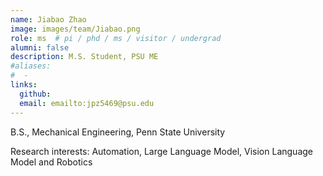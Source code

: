 ```yaml
---
name: Jiabao Zhao
image: images/team/Jiabao.png
role: ms  # pi / phd / ms / visitor / undergrad
alumni: false  
description: M.S. Student, PSU ME
#aliases:
#  - 
links:
  github:
  email: emailto:jpz5469@psu.edu 
---
```


B.S., Mechanical Engineering, Penn State University

Research interests: Automation, Large Language Model, Vision Language Model and Robotics
